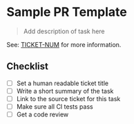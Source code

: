 # Sample PR Template

>Add description of task here

See: [TICKET-NUM](TICKET_URL/TICKET_NUM) for more information.

## Checklist

- [ ] Set a human readable ticket title
- [ ] Write a short summary of the task
- [ ] Link to the source ticket for this task
- [ ] Make sure all CI tests pass
- [ ] Get a code review
